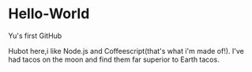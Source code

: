 # Hello-World
Yu's first GitHub

Hubot here,i like Node.js and Coffeescript(that's what i'm made of!).
I've had tacos on the moon and find them far superior to Earth tacos.
